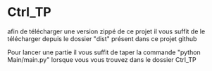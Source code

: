 # Ctrl_TP

afin de télécharger une version zippé de ce projet il vous suffit de le télécharger depuis le dossier "dist" présent dans ce projet github

Pour lancer une partie il vous suffit de taper la commande "python Main/main.py" lorsque vous vous trouvez dans le dossier Ctrl_TP
